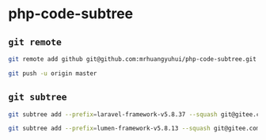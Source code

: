 # php-code-subtree

## `git remote`

```bash
git remote add github git@github.com:mrhuangyuhui/php-code-subtree.git
```

```bash
git push -u origin master
```

## `git subtree`

```bash
git subtree add --prefix=laravel-framework-v5.8.37 --squash git@gitee.com:mrhuangyuhui/laravel-framework.git v5.8.37
```

```bash
git subtree add --prefix=lumen-framework-v5.8.13 --squash git@gitee.com:mrhuangyuhui/lumen-framework.git v5.8.13
```
